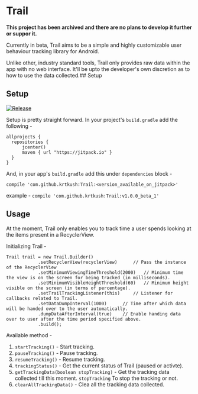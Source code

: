 # Trail

**This project has been archived and there are no plans to develop it further or suppor it.**

Currently in beta, Trail aims to be a simple and highly customizable user behaviour tracking library for Android. 

Unlike other, industry standard tools, Trail only provides raw data within the app with no web interface. It'll be upto the developer's own discretion as to how to use the data collected.## Setup

## Setup

[![Release](https://jitpack.io/v/krtkush/Trail.svg)](https://jitpack.io/#krtkush/Trail)

Setup is pretty straight forward. 
In your project's `build.gradle` add the following - 

    allprojects {
      repositories {
          jcenter()
          maven { url "https://jitpack.io" }
      }
    }
    
And, in your app's `build.gradle` add this under `dependencies` block -

    compile 'com.github.krtkush:Trail:<version_available_on_jitpack>'
    
example - `compile 'com.github.krtkush:Trail:v1.0.0_beta_1'`

## Usage

At the moment, Trail only enables you to track time a user spends looking at the items present in a RecyclerView.

Initializing Trail - 

    Trail trail = new Trail.Builder()
                .setRecyclerView(recyclerView)      // Pass the instance of the RecyclerView
                .setMinimumViewingTimeThreshold(2000)   // Minimum time the view is on the screen for being tracked (in milliseconds). 
                .setMinimumVisibleHeightThreshold(60)   // Minimum height visible on the screen (in terms of percentage).
                .setTrailTrackingListener(this)     // Listener for callbacks related to Trail.
                .setDataDumpInterval(1000)      // Time after which data will be handed over to the user automatically. 
                .dumpDataAfterInterval(true)    // Enable handing data over to user after the time period specified above.
                .build();
                
Available method - 

1. `startTracking()` - Start tracking.
2. `pauseTracking()` - Pause tracking.
3. `resumeTracking()` - Resume tracking.
4. `trackingStatus()` - Get the current status of Trail (paused or activte).
5. `getTrackingData(boolean stopTracking)` - Get the tracking data collected till this moment. `stopTracking` To stop the tracking or not. 
6. `clearAllTrackingData()` - Clea all the tracking data collected.
                
 
